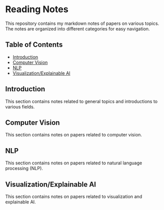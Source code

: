 # Reading Notes

This repository contains my markdown notes of papers on various topics. The notes are organized into different categories for easy navigation.

## Table of Contents

- [Introduction](#introduction)
- [Computer Vision](#computer-vision)
- [NLP](#nlp)
- [Visualization/Explainable AI](#visualizationexplainable-ai)

## Introduction

This section contains notes related to general topics and introductions to various fields.

## Computer Vision

This section contains notes on papers related to computer vision.

## NLP

This section contains notes on papers related to natural language processing (NLP).

## Visualization/Explainable AI

This section contains notes on papers related to visualization and explainable AI.
